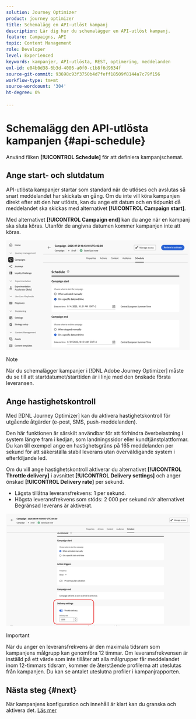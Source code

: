 ```yaml
---
solution: Journey Optimizer
product: journey optimizer
title: Schemalägg en API-utlöst kampanj
description: Lär dig hur du schemalägger en API-utlöst kampanj.
feature: Campaigns, API
topic: Content Management
role: Developer
level: Experienced
keywords: kampanjer, API-utlösta, REST, optimering, meddelanden
exl-id: e04b0d38-6b3d-4086-a0f0-c1b8f6d9634f
source-git-commit: 93698c93f3750b4d7feff18509f8144a7c79f156
workflow-type: tm+mt
source-wordcount: '304'
ht-degree: 0%

---
```


# Schemalägg den API-utlösta kampanjen {#api-schedule}

Använd fliken **[!UICONTROL Schedule]** för att definiera kampanjschemat.

## Ange start- och slutdatum

API-utlösta kampanjer startar som standard när de utlöses och avslutas så snart meddelandet har skickats en gång. Om du inte vill köra kampanjen direkt efter att den har utlösts, kan du ange ett datum och en tidpunkt då meddelandet ska skickas med alternativet **[!UICONTROL Campaign start]**.

Med alternativet **[!UICONTROL Campaign end]** kan du ange när en kampanj ska sluta köras. Utanför de angivna datumen kommer kampanjen inte att köras.

![](assets/api-triggered-schedule.png)

>[!NOTE]
>
>När du schemalägger kampanjer i [!DNL Adobe Journey Optimizer] måste du se till att startdatumet/starttiden är i linje med den önskade första leveransen.

## Ange hastighetskontroll

Med [!DNL Journey Optimizer] kan du aktivera hastighetskontroll för utgående åtgärder (e-post, SMS, push-meddelanden).

Den här funktionen är särskilt användbar för att förhindra överbelastning i system längre fram i kedjan, som landningssidor eller kundtjänstplattformar. Du kan till exempel ange en hastighetsgräns på 165 meddelanden per sekund för att säkerställa stabil leverans utan överväldigande system i efterföljande led.

Om du vill ange hastighetskontroll aktiverar du alternativet **[!UICONTROL Throttle delivery]** i avsnittet **[!UICONTROL Delivery settings]** och anger önskad **[!UICONTROL Delivery rate]** per sekund.

* Lägsta tillåtna leveransfrekvens: 1 per sekund.
* Högsta leveransfrekvens som stöds: 2 000 per sekund när alternativet Begränsad leverans är aktiverat.

![](assets/throttling-rate-control.png)

>[!IMPORTANT]
>
>När du anger en leveransfrekvens är den maximala tidsram som kampanjens målgrupp kan genomföra 12 timmar. Om leveransfrekvensen är inställd på ett värde som inte tillåter att alla målgrupper får meddelandet inom 12-timmars tidsram, kommer de återstående profilerna att uteslutas från kampanjen. Du kan se antalet uteslutna profiler i kampanjrapporten.

## Nästa steg {#next}

När kampanjens konfiguration och innehåll är klart kan du granska och aktivera det. [Läs mer](../campaigns/review-activate-api-triggered-campaign.md)
